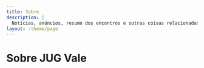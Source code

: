 ```yaml
---
title: Sobre
description: |
  Notícias, anúncios, resumo dos encontros e outras coisas relacionadas ao JUG Vale;
layout: :theme/page
---
```


# Sobre JUG Vale